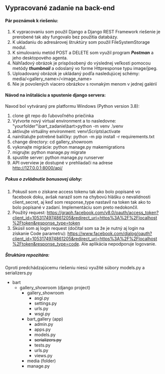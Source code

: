 ## Vypracované zadanie na back-end
#### Pár poznámok k riešeniu:
  1. K vypracovaniu som použil Django a Django REST Framework riešenie je prerobené tak aby fungovalo bez použitia databázy.
  2. K ukladaniu do adresárovej štruktúry som použil FileSystemStorage modul.
  3. K simulovaniu metód POST a DELETE som využil program ***Postman*** a jeho desktopového agenta.   
  4. Náhľadový obrázok je prispôsobený do výslednej veľkosti pomocou metódy ***thumbnail*** a odoslaný vo forme Httpresponse typu          image/jpeg.
  5. Uploadovaný obrázok je ukládaný podľa nasledujúcej schémy: media/<gallery_name>/<image_name>
  6. Nie je povolených viacero obrázkov s rovnakým menom v jednej galérií
  
    
#### Návod na inštaláciu a spustenie django servera:
Navod bol vytváraný pre platformu Windows (Python version 3.8):

  1. clone git repo do ľubovoľného priečinka
  2. Vytvorte nový virtual environment a to nasledovne: "yourfolder"\bart_zadanie\bart>python -m venv .\venv
  3. aktivujte virtuálny environment: venv\Scripts\activate
  3. nainštalujte potrebné balíčky: python -m pip install -r requirements.txt 
  4. change directory: cd gallery_showroom
  5. vykonajte migrácie: python manage.py makemigrations
  6. migrujte: python manage.py migrate
  7. spustite server: python manage.py runserver
  8. API overview je dostupné v prehliadači na adrese http://127.0.0.1:8000/api/
  
  
##### Pokus o zvládnutie bonusovej úlohy:
  1. Pokusil som o získane access tokenu tak ako bolo popísané vo facebook doku, avšak narazil som na chybovú hlášku o nevalídnosti        client_secret, aj keď som response_type nastavil na token tak ako to bolo popísané v zadaní. Implementáciu som preto nedokončil.
  2. Použitý request: https://graph.facebook.com/v8.0/oauth/access_token?client_id=1053174974861205&redirect_uri=https%3A%2F%2Flocalhost%2Ftoken&response_type=token
  3. Skúsil som aj login request (dočítal som sa že je nutný aj login na získanie Code parametru): https://www.facebook.com/dialog/oauth?client_id=1053174974861205&redirect_uri=https%3A%2F%2Flocalhost%2Ftoken&response_type=code. Ale aplikácia nepodporuje logovanie. 

##### Štruktúra repozitára:
Oproti predchádzajúcemu riešeniu niesú využité súbory models.py a serializers.py
  - bart
    - gallery_showroom (django project)
      - gallery_showroom 
        - asgi.py
        - settings.py
        - urls.py
        - wsgi.py
      - bart_gallery (app)
        - admin.py
        - apps.py
        - models.py
        - ~~serializers.py~~
        - tests.py
        - urls.py
        - views.py
      - media (folder)
      - manage.py
